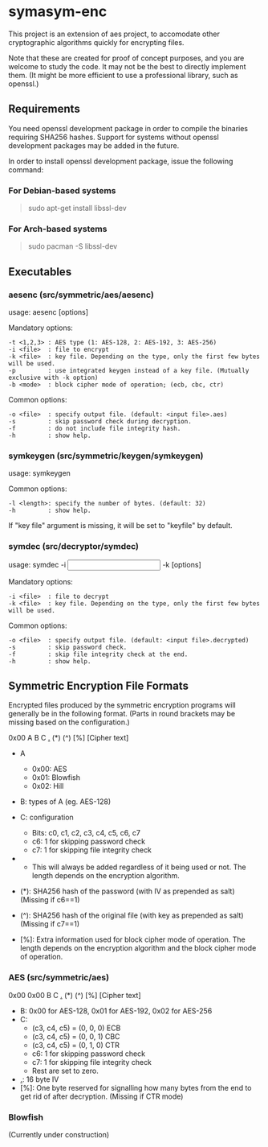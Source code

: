 # symasym-enc
This project is an extension of aes project, to accomodate other cryptographic algorithms quickly for encrypting files.

Note that these are created for proof of concept purposes, and you are welcome to study the code.
It may not be the best to directly implement them. (It might be more efficient to use a professional library, such as openssl.)

## Requirements
You need openssl development package in order to compile the binaries requiring SHA256 hashes.
Support for systems without openssl development packages may be added in the future.

In order to install openssl development package, issue the following command:
### For Debian-based systems
>
> sudo apt-get install libssl-dev
>
### For Arch-based systems
>
> sudo pacman -S libssl-dev
>

## Executables
### aesenc (src/symmetric/aes/aesenc)
usage: aesenc [options]

Mandatory options:

	-t <1,2,3> : AES type (1: AES-128, 2: AES-192, 3: AES-256)
	-i <file>  : file to encrypt
	-k <file>  : key file. Depending on the type, only the first few bytes will be used.
	-p         : use integrated keygen instead of a key file. (Mutually exclusive with -k option)
	-b <mode>  : block cipher mode of operation; (ecb, cbc, ctr)

Common options:

	-o <file>  : specify output file. (default: <input file>.aes)
	-s         : skip password check during decryption.
	-f         : do not include file integrity hash.
	-h         : show help.

### symkeygen (src/symmetric/keygen/symkeygen)
usage: symkeygen <key file>

Common options:

	-l <length>: specify the number of bytes. (default: 32)
	-h         : show help.

 If "key file" argument is missing, it will be set to "keyfile" by default.

### symdec (src/decryptor/symdec)
 usage: symdec -i <input file> -k <key file> [options]

Mandatory options:

	-i <file>  : file to decrypt
	-k <file>  : key file. Depending on the type, only the first few bytes will be used.

Common options:

	-o <file>  : specify output file. (default: <input file>.decrypted)
	-s         : skip password check.
	-f         : skip file integrity check at the end.
	-h         : show help.

## Symmetric Encryption File Formats

Encrypted files produced by the symmetric encryption programs will generally be in the following format. (Parts in round brackets may be missing based on the configuration.)

0x00 A B C [.] (*) (^) [%] [Cipher text]

* A
    * 0x00: AES
    * 0x01: Blowfish
	* 0x02: Hill

* B: types of A (eg. AES-128)

* C: configuration
    * Bits: c0, c1, c2, c3, c4, c5, c6, c7
    * c6: 1 for skipping password check
    * c7: 1 for skipping file integrity check

* [.]: IV (initialization vector)
    * This will always be added regardless of it being used or not. The length depends on the encryption algorithm.
* (*): SHA256 hash of the password (with IV as prepended as salt) (Missing if c6==1)
* (^): SHA256 hash of the original file (with key as prepended as salt) (Missing if c7==1)
* [%]: Extra information used for block cipher mode of operation. The length depends on the encryption algorithm and the block cipher mode of operation.

### AES (src/symmetric/aes)
0x00 0x00 B C [.] (*) (^) [%] [Cipher text]

* B: 0x00 for AES-128, 0x01 for AES-192, 0x02 for AES-256
* C:
    * (c3, c4, c5) = (0, 0, 0) ECB
    * (c3, c4, c5) = (0, 0, 1) CBC
    * (c3, c4, c5) = (0, 1, 0) CTR
    * c6: 1 for skipping password check
    * c7: 1 for skipping file integrity check
    * Rest are set to zero.
* [.]: 16 byte IV
* [%]: One byte reserved for signalling how many bytes from the end to get rid of after decryption. (Missing if CTR mode)

### Blowfish
(Currently under construction)



